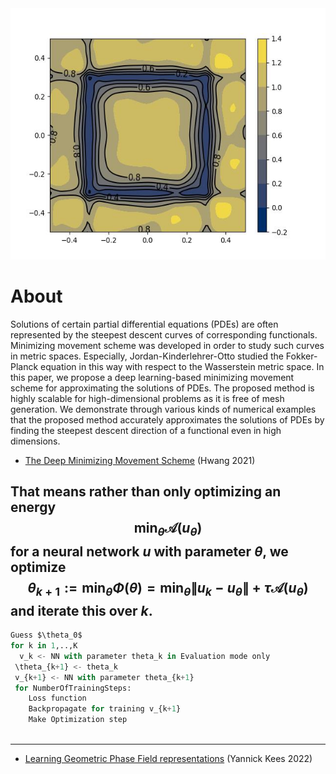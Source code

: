<img src="images/pf00020.jpg" height="402pt">

# About
Solutions of certain partial differential equations (PDEs) are often represented by the steepest descent curves of corresponding functionals. Minimizing movement scheme was developed in order to study such curves in metric spaces. Especially, Jordan-Kinderlehrer-Otto studied the Fokker-Planck equation in this way with respect to the Wasserstein metric space. In this paper, we propose a deep learning-based minimizing movement scheme for approximating the solutions of PDEs. The proposed method is highly scalable for high-dimensional problems as it is free of mesh generation. We demonstrate through various kinds of numerical examples that the proposed method accurately approximates the solutions of PDEs by finding the steepest descent direction of a functional even in high dimensions.
* [The Deep Minimizing Movement Scheme](https://arxiv.org/abs/2109.14851) (Hwang 2021)

That means rather than only optimizing an energy $$\min_\theta \mathcal{A}(u_\theta)  $$ for a neural network $u$ with parameter $\theta$, we optimize $$\theta_{k+1}:= \min_\theta \Phi(\theta) = \min_\theta \|u_k - u_\theta \| +\tau \mathcal{A}(u_\theta) $$ and iterate this over $k$.
---
```python
Guess $\theta_0$
for k in 1,..,K
  v_k <- NN with parameter theta_k in Evaluation mode only
 \theta_{k+1} <- theta_k
 v_{k+1} <- NN with parameter theta_{k+1}
 for NumberOfTrainingSteps:
    Loss function 
    Backpropagate for training v_{k+1}
    Make Optimization step
 

```
---
* [Learning Geometric Phase Field representations](https://drive.google.com/drive/u/0/folders/1LKQha7mYWvPzKKS2yC0zf_19FEzRlly8) (Yannick Kees 2022)

